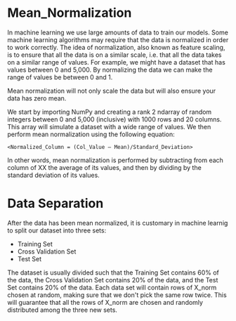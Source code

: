 # Mean_Normalization
In machine learning we use large amounts of data to train our models. Some machine learning algorithms may require that the data is normalized in order to work correctly. The idea of normalization, also known as feature scaling, is to ensure that all the data is on a similar scale, i.e. that all the data takes on a similar range of values. For example, we might have a dataset that has values between 0 and 5,000. By normalizing the data we can make the range of values be between 0 and 1.

Mean normalization will not only scale the data but will also ensure your data has zero mean.

We start by importing NumPy and creating a rank 2 ndarray of random integers between 0 and 5,000 (inclusive) with 1000 rows and 20 columns. This array will simulate a dataset with a wide range of values. 
We then perform mean normalization using the following equation:

`<Normalized_Column = (Col_Value – Mean)/Standard_Deviation>`

In other words, mean normalization is performed by subtracting from each column of XX the average of its values, and then by dividing by the standard deviation of its values. 

# Data Separation
After the data has been mean normalized, it is customary in machine learnig to split our dataset into three sets:
* Training Set
* Cross Validation Set
* Test Set

The dataset is usually divided such that the Training Set contains 60% of the data, the Cross Validation Set contains 20% of the data, and the Test Set contains 20% of the data. 
Each data set will contain rows of X_norm chosen at random, making sure that we don't pick the same row twice. This will guarantee that all the rows of X_norm are chosen and randomly distributed among the three new sets.
